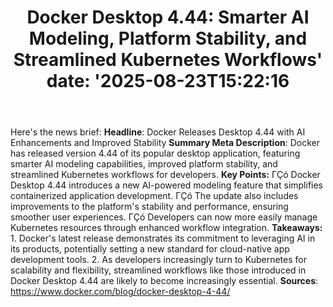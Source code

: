 ﻿---
title: "Docker Desktop 4.44: Smarter AI Modeling, Platform Stability, and Streamlined Kubernetes Workflows'
date: '2025-08-23T15:22:16"
category: "Markets"
summary: ""
slug: "docker desktop 444 smarter ai modeling platform stability an"
source_urls:
  - "https://www.docker.com/blog/docker-desktop-4-44/"
seo:
  title: "Docker Desktop 4.44: Smarter AI Modeling, Platform Stability, and Streamlined Kubernetes Workflows | Hash n Hedge'
  description: '"
  keywords: ["news", "markets", "brief"]
---
Here's the news brief:  **Headline**: Docker Releases Desktop 4.44 with AI Enhancements and Improved Stability  **Summary Meta Description**: Docker has released version 4.44 of its popular desktop application, featuring smarter AI modeling capabilities, improved platform stability, and streamlined Kubernetes workflows for developers.  **Key Points:**  ΓÇó Docker Desktop 4.44 introduces a new AI-powered modeling feature that simplifies containerized application development. ΓÇó The update also includes improvements to the platform's stability and performance, ensuring smoother user experiences. ΓÇó Developers can now more easily manage Kubernetes resources through enhanced workflow integration.  **Takeaways:**  1. Docker's latest release demonstrates its commitment to leveraging AI in its products, potentially setting a new standard for cloud-native app development tools. 2. As developers increasingly turn to Kubernetes for scalability and flexibility, streamlined workflows like those introduced in Docker Desktop 4.44 are likely to become increasingly essential.  **Sources**:  https://www.docker.com/blog/docker-desktop-4-44/ 
